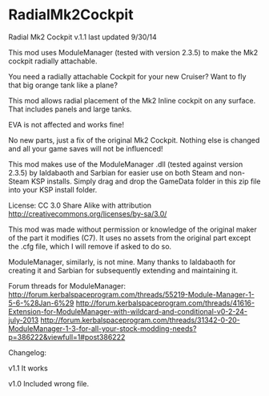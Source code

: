 RadialMk2Cockpit
================

Radial Mk2 Cockpit v.1.1
last updated 9/30/14

This mod uses ModuleManager (tested with version 2.3.5) to make the Mk2 cockpit radially attachable.



You need a radially attachable Cockpit for your new Cruiser? Want to fly that big orange tank like a plane?

This mod allows radial placement of the Mk2 Inline cockpit on any surface. That includes panels and large tanks.

EVA is not affected and works fine!

No new parts, just a fix of the original Mk2 Cockpit. Nothing else is changed and all your game saves will not be influenced!

This mod makes use of the ModuleManager .dll (tested against version 2.3.5)  by Ialdabaoth and Sarbian for easier use on both Steam and non-Steam KSP installs. Simply drag and drop the GameData folder in this zip file into your KSP install folder.

License: CC 3.0 Share Alike with attribution
http://creativecommons.org/licenses/by-sa/3.0/

This mod was made without permission or knowledge of the original maker of the part it modifies (C7). It uses no assets from the original part except the .cfg file, which I will remove if asked to do so.
 
ModuleManager, similarly, is not mine. Many thanks to Ialdabaoth for creating it and Sarbian for subsequently extending and maintaining it.
 
Forum threads for ModuleManager:
http://forum.kerbalspaceprogram.com/threads/55219-Module-Manager-1-5-6-%28Jan-6%29
http://forum.kerbalspaceprogram.com/threads/41616-Extension-for-ModuleManager-with-wildcard-and-conditional-v0-2-24-july-2013
http://forum.kerbalspaceprogram.com/threads/31342-0-20-ModuleManager-1-3-for-all-your-stock-modding-needs?p=386222&viewfull=1#post386222
 
 
Changelog:
 
v1.1
It works

v1.0
Included wrong file.
